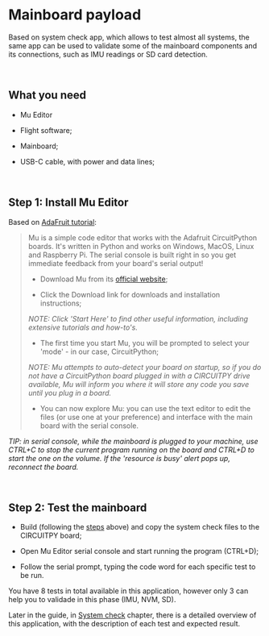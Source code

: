 # Mainboard payload

Based on system check app, which allows to test almost all systems, the same app can be used to validate some of the mainboard components and its connections, such as IMU readings or SD card detection.

<br /> 

## What you need

- Mu Editor

- Flight software;

- Mainboard;

- USB-C cable, with power and data lines;

<br /> 

## Step 1: Install Mu Editor

Based on [AdaFruit tutorial](https://learn.adafruit.com/welcome-to-circuitpython/installing-mu-editor):

> Mu is a simple code editor that works with the Adafruit CircuitPython boards. It's written in Python and works on Windows, MacOS, Linux and Raspberry Pi. The serial console is built right in so you get immediate feedback from your board's serial output!
>
> - Download Mu from its [official website](https://codewith.mu);
>
> - Click the Download link for downloads and installation instructions;
>
> *NOTE: Click 'Start Here' to find other useful information, including extensive tutorials and how-to's.*
>
> - The first time you start Mu, you will be prompted to select your 'mode' - in our case, CircuitPython;
>
> *NOTE: Mu attempts to auto-detect your board on startup, so if you do not have a CircuitPython board plugged in with a CIRCUITPY drive available, Mu will inform you where it will store any code you save until you plug in a board.*
>
> - You can now explore Mu: you can use the text editor to edit the files (or use one at your preference) and interface with the main board with the serial console.

*TIP: in serial console, while the mainboard is plugged to your machine, use CTRL+C to stop the current program running on the board and CTRL+D to start the one on the volume. If the 'resource is busy' alert pops up, reconnect the board.*

<br /> 

## Step 2: Test the mainboard

- Build (following the [steps](#build-an-application) above) and copy the system check files to the CIRCUITPY board;

- Open Mu Editor serial console and start running the program (CTRL+D);

- Follow the serial prompt, typing the code word for each specific test to be run.

You have 8 tests in total available in this application, however only 3 can help you to validade in this phase (IMU, NVM, SD).

Later in the guide, in [System check](#system-check) chapter, there is a detailed overview of this application, with the description of each test and expected result.